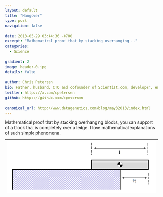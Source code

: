```yaml
---
layout: default
title: "Hangover"
type: post
navigation: false

date: 2013-05-29 03:44:36 -0700
excerpt: "Mathematical proof that by stacking overhanging..."
categories:
  - Science

gradient: 2
image: header-0.jpg
details: false

author: Chris Petersen
bio: Father, husband, CTO and cofounder of Scientist.com, developer, entrepreneur and technologist.
twitter: https://x.com/cpetersen
github: https://github.com/cpetersen

canonical_url: http://www.datagenetics.com/blog/may32013/index.html
---
```



Mathematical proof that by stacking overhanging blocks, you can support of a block that is completely over a ledge. I love mathematical explanations of such simple phenomena.

 >
 >
 >
|![](/assets/import/ee68b588464afb1c0fa7bf76698cb11f.png)|
|---|


 >
 >
